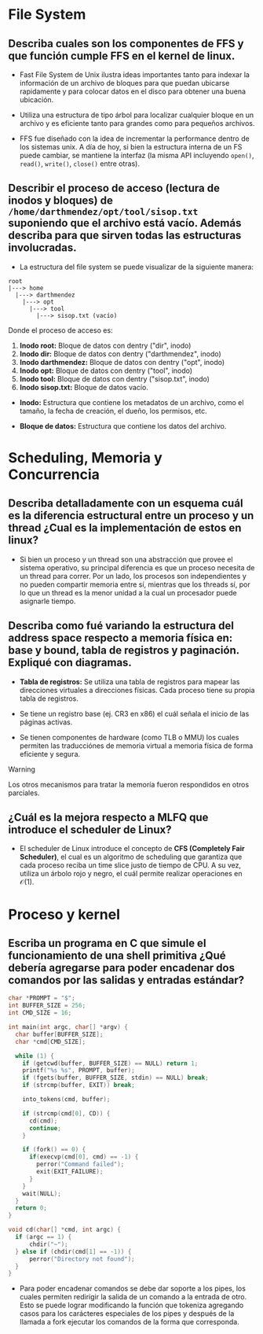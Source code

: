 # File System

## Describa cuales son los componentes de FFS y que función cumple FFS en el kernel de linux.

- Fast File System de Unix ilustra ideas importantes tanto para indexar la información de un archivo de bloques para que puedan ubicarse rapidamente y para colocar datos en el disco para obtener una buena ubicación.

- Utiliza una estructura de tipo árbol para localizar cualquier bloque en un archivo y es eficiente tanto para grandes como para pequeños archivos.

- FFS fue diseñado con la idea de incrementar la performance dentro de los sistemas unix. A día de hoy, si bien la estructura interna de un FS puede cambiar, se mantiene la interfaz (la misma API incluyendo  `open()`, `read()`, `write()`, `close()` entre otras).

## Describir el proceso de acceso (lectura de inodos y bloques) de `/home/darthmendez/opt/tool/sisop.txt` suponiendo que el archivo está vacío. Además describa para que sirven todas las estructuras involucradas.

- La estructura del file system se puede visualizar de la siguiente manera:

```
root
|---> home
  |---> darthmendez
    |---> opt
      |---> tool
        |---> sisop.txt (vacío)
```

Donde el proceso de acceso es:

1. **Inodo root:** Bloque de datos con dentry ("dir", inodo)
2. **Inodo dir:** Bloque de datos con dentry ("darthmendez", inodo)
3. **Inodo darthmendez:** Bloque de datos con dentry ("opt", inodo)
4. **Inodo opt:** Bloque de datos con dentry ("tool", inodo)
5. **Inodo tool:** Bloque de datos con dentry ("sisop.txt", inodo)
6. **Inodo sisop.txt:** Bloque de datos vacío.

- **Inodo:** Estructura que contiene los metadatos de un archivo, como el tamaño, la fecha de creación, el dueño, los permisos, etc.

- **Bloque de datos:** Estructura que contiene los datos del archivo.

# Scheduling, Memoria y Concurrencia

## Describa detalladamente con un esquema cuál es la diferencia estructural entre un proceso y un thread ¿Cual es la implementación de estos en linux?

- Si bien un proceso y un thread son una abstracción que provee el sistema operativo, su principal diferencia es que un proceso necesita de un thread para correr. Por un lado, los procesos son independientes y no pueden compartir memoria entre sí, mientras que los threads sí, por lo que un thread es la menor unidad a la cual un procesador puede asignarle tiempo.

## Describa como fué variando la estructura del address space respecto a memoria física en: base y bound, tabla de registros y paginación. Expliqué con diagramas.

- **Tabla de registros:** Se utiliza una tabla de registros para mapear las direcciones virtuales a direcciones físicas. Cada proceso tiene su propia tabla de registros.

- Se tiene un registro base (ej. CR3 en x86) el cuál señala el inicio de las páginas activas.

- Se tienen componentes de hardware (como TLB o MMU) los cuales permiten las traducciónes de memoria virtual a memoria física de forma eficiente y segura.

> [!WARNING]
> Los otros mecanismos para tratar la memoría fueron respondidos en otros parciales.

## ¿Cuál es la mejora respecto a MLFQ que introduce el scheduler de Linux?

- El scheduler de Linux introduce el concepto de **CFS (Completely Fair Scheduler)**, el cual es un algoritmo de scheduling que garantiza que cada proceso reciba un time slice justo de tiempo de CPU. A su vez, utiliza un árbolo rojo y negro, el cuál permite realizar operaciones en $\mathcal{O}(1)$.

# Proceso y kernel

## Escriba un programa en C que simule el funcionamiento de una shell primitiva ¿Qué debería agregarse para poder encadenar dos comandos por las salidas y entradas estándar?

```c
char *PROMPT = "$";
int BUFFER_SIZE = 256;
int CMD_SIZE = 16;

int main(int argc, char[] *argv) {
  char buffer[BUFFER_SIZE];
  char *cmd[CMD_SIZE];

  while (1) {
    if (getcwd(buffer, BUFFER_SIZE) == NULL) return 1;
    printf("%s %s", PROMPT, buffer);
    if (fgets(buffer, BUFFER_SIZE, stdin) == NULL) break;
    if (strcmp(buffer, EXIT)) break;

    into_tokens(cmd, buffer);

    if (strcmp(cmd[0], CD)) {
      cd(cmd);
      continue;
    }

    if (fork() == 0) {
      if(execvp(cmd[0], cmd) == -1) {
        perror("Command failed");
        exit(EXIT_FAILURE);
      }
    }
    wait(NULL);
  }
  return 0;
}

void cd(char[] *cmd, int argc) {
  if (argc == 1) {
      chdir("~");
  } else if (chdir(cmd[1] == -1)) {
      perror("Directory not found");
  }
}
```

- Para poder encadenar comandos se debe dar soporte a los pipes, los cuales permiten redirigir la salida de un comando a la entrada de otro. Esto se puede lograr modificando la función que tokeniza agregando casos para los carácteres especiales de los pipes y después de la llamada a fork ejecutar los comandos de la forma que corresponda.
